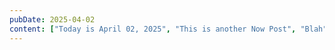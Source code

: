 ```yaml
---
pubDate: 2025-04-02
content: ["Today is April 02, 2025", "This is another Now Post", "Blah"]
---
```

